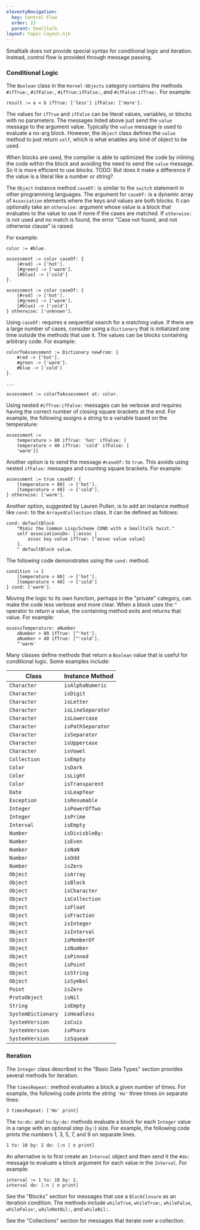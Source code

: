 ```yaml
---
eleventyNavigation:
  key: Control Flow
  order: 22
  parent: Smalltalk
layout: topic-layout.njk
---
```


Smalltalk does not provide special syntax for conditional logic and iteration.
Instead, control flow is provided through message passing.

### Conditional Logic

The `Boolean` class in the `Kernel-Objects` category contains the methods
`#ifTrue:`, `#ifFalse:`, `#ifTrue:ifFalse:`, and `#ifFalse:ifTrue:`.
For example:

```smalltalk
result := a < b ifTrue: ['less'] ifFalse: ['more'].
```

The values for `ifTrue` and `ifFalse` can be
literal values, variables, or blocks with no parameters.
The messages listed above just send the `value` message to the argument value.
Typically the `value` message is used to evaluate a no-arg block.
However, the `Object` class defines the `value` method to just return `self`,
which is what enables any kind of object to be used.

When blocks are used, the compiler is able to optimized the code by
inlining the code within the block and
avoiding the need to send the `value` message.
So it is more efficient to use blocks.
TODO: But does it make a difference if the value is a literal like a number or string?

The `Object` instance method `caseOf:` is similar to
the `switch` statement in other programming languages.
The argument for `caseOf:` is a dynamic array of `Association` elements
where the keys and values are both blocks.
It can optionally take an `otherwise:` argument
whose value is a block that evaluates to the
value to use if none if the cases are matched.
If `otherwise:` is not used and no match is found, the error
"Case not found, and not otherwise clause" is raised.

For example:

```smalltalk
color := #blue.

assessment := color caseOf: {
    [#red] -> ['hot'].
    [#green] -> ['warm'].
    [#blue] -> ['cold']
}.

assessment := color caseOf: {
    [#red] -> ['hot'].
    [#green] -> ['warm'].
    [#blue] -> ['cold']
} otherwise: ['unknown'].
```

Using `caseOf:` requires a sequential search for a matching value.
If there are a large number of cases, consider using a `Dictionary`
that is initialized one time outside the methods that use it.
The values can be blocks containing arbitrary code.
For example:

```smalltalk
colorToAssessment := Dictionary newFrom: {
    #red -> ['hot'].
    #green -> ['warm'].
    #blue -> ['cold']
}.

...

assessment := colorToAssessment at: color.
```

Using nested `#ifTrue:ifFalse:` messages can be verbose and
requires having the correct number of closing square brackets at the end.
For example, the following assigns a string to a variable
based on the temperature:

```smalltalk
assessment :=
    temperature > 80 ifTrue: 'hot' ifFalse: [
    temperature < 40 ifTrue: 'cold' ifFalse: [
    'warm']]
```

Another option is to send the message `#caseOf:` to `true`.
This avoids using nested `ifFalse:` messages and counting square brackets.
For example:

```smalltalk
assessment := true caseOf: {
    [temperature > 80] -> ['hot'].
    [temperature < 40] -> ['cold'].
} otherwise: ['warm'].
```

Another option, suggested by Lauren Pullen, is to add an
instance method like `cond:` to the `ArrayedCollection` class.
It can be defined as follows:

```smalltalk
cond: defaultBlock
    "Mimic the Common Lisp/Scheme COND with a Smalltalk twist."
    self associationsDo: [:assoc |
        assoc key value ifTrue: [^assoc value value]
    ].
    ^ defaultBlock value.
```

The following code demonstrates using the `cond:` method.

```smalltalk
condition := {
    [temperature > 80] -> ['hot'].
    [temperature < 40] -> ['cold']
} cond: ['warm'].
```

Moving the logic to its own function, perhaps in the "private" category,
can make the code less verbose and more clear.
When a block uses the `^` operator to return a value,
the containing method exits and returns that value.
For example:

```smalltalk
assessTemperature: aNumber
    aNumber > 80 ifTrue: [^'hot'].
    aNumber < 40 ifTrue: [^'cold'].
    ^'warm'
```

Many classes define methods that return a `Boolean` value
that is useful for conditional logic. Some examples include:

| Class              | Instance Method   |
| ------------------ | ----------------- |
| `Character`        | `isAlphaNumeric`  |
| `Character`        | `isDigit`         |
| `Character`        | `isLetter`        |
| `Character`        | `isLineSeparator` |
| `Character`        | `isLowercase`     |
| `Character`        | `isPathSeparator` |
| `Character`        | `isSeparator`     |
| `Character`        | `isUppercase`     |
| `Character`        | `isVowel`         |
| `Collection`       | `isEmpty`         |
| `Color`            | `isDark`          |
| `Color`            | `isLight`         |
| `Color`            | `isTransparent`   |
| `Date`             | `isLeapYear`      |
| `Exception`        | `isResumable`     |
| `Integer`          | `isPowerOfTwo`    |
| `Integer`          | `isPrime`         |
| `Interval`         | `isEmpty`         |
| `Number`           | `isDivisbleBy:`   |
| `Number`           | `isEven`          |
| `Number`           | `isNaN`           |
| `Number`           | `isOdd`           |
| `Number`           | `isZero`          |
| `Object`           | `isArray`         |
| `Object`           | `isBlock`         |
| `Object`           | `isCharacter`     |
| `Object`           | `isCollection`    |
| `Object`           | `isFloat`         |
| `Object`           | `isFraction`      |
| `Object`           | `isInteger`       |
| `Object`           | `isInterval`      |
| `Object`           | `isMemberOf`      |
| `Object`           | `isNumber`        |
| `Object`           | `isPinned`        |
| `Object`           | `isPoint`         |
| `Object`           | `isString`        |
| `Object`           | `isSymbol`        |
| `Point`            | `isZero`          |
| `ProtoObject`      | `isNil`           |
| `String`           | `isEmpty`         |
| `SystemDictionary` | `isHeadless`      |
| `SystemVersion`    | `isCuis`          |
| `SystemVersion`    | `isPharo`         |
| `SystemVersion`    | `isSqueak`        |

### Iteration

The `Integer` class described in the "Basic Data Types" section
provides several methods for iteration.

The `timesRepeat:` method evaluates a block a given number of times.
For example, the following code prints the string `'Ho'`
three times on separate lines:

```smalltalk
3 timesRepeat: ['Ho' print]
```

The `to:do:` and `to:by:do:` methods evaluate a block
for each `Integer` value in a range with an optional step (`by:`) size.
For example, the following code prints
the numbers 1, 3, 5, 7, and 9 on separate lines.

```smalltalk
1 to: 10 by: 2 do: [:n | n print]
```

An alternative is to first create an `Interval` object and
then send it the `#do:` message to evaluate a block argument
for each value in the `Interval`.
For example:

```smalltalk
interval := 1 to: 10 by: 2.
interval do: [:n | n print]
```

See the "Blocks" section for messages that
use a `BlockClosure` as an iteration condition.
The methods include `whileTrue`, `whileTrue:`, `whileFalse`, `whileFalse:`,
`whileNotNil:`, and `whileNil:`.

See the "Collections" section for messages that iterate over a collection.
